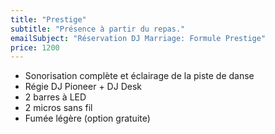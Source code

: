```yaml
---
title: "Prestige"
subtitle: "Présence à partir du repas."
emailSubject: "Réservation DJ Marriage: Formule Prestige"
price: 1200
---
```


* Sonorisation complète et éclairage de la piste de danse
* Régie DJ Pioneer + DJ Desk
* 2 barres à LED
* 2 micros sans fil
* Fumée légère (option gratuite)
